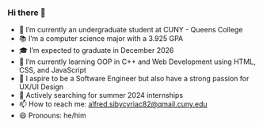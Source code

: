 ### Hi there 👋


- 🏫 I’m currently an undergraduate student at CUNY - Queens College
- 📚 I’m a computer science major with a 3.925 GPA
- 🎓 I’m expected to graduate in December 2026
- 🤔 I’m currently learning OOP in C++ and Web Development using HTML, CSS, and JavaScript
- 💭 I aspire to be a Software Engineer but also have a strong passion for UX/UI Design
- 👀 Actively searching for summer 2024 internships
- 📫 How to reach me: alfred.sibycyriac82@qmail.cuny.edu 
- 😄 Pronouns: he/him

